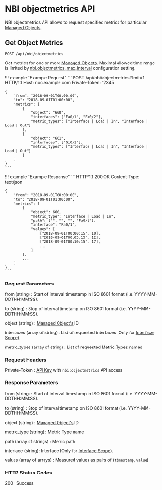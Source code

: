 # NBI objectmetrics API

NBI objectmetrics API allows to request specified metrics
for particular [Managed Objects](../../../reference/concepts/managed-object/index.md).

## Get Object Metrics

```
POST /api/nbi/objectmetrics
```

Get metrics for one or more [Managed Objects](../../../reference/concepts/managed-object/index.md).
Maximal allowed time range is limited by
[nbi.objectmetrics_max_interval](../../../admin/config/nbi.md#objectmetrics_max_interval)
configuration setting.

<!-- prettier-ignore -->
!!! example "Example Request"
    ```
    POST /api/nbi/objectmetrics?limit=1 HTTP/1.1
    Host: noc.example.com
    Private-Token: 12345

    {
        "from": "2018-09-01T00:00:00",
        "to": "2018-09-01T01:00:00",
        "metrics": [
            {
                "object": "660",
                "interfaces": ["Fa0/1", "Fa0/2"],
                "metric_types": ["Interface | Load | In", "Interface | Load | Out"]
            },
            {
                "object": "661",
                "interfaces": ["Gi0/1"],
                "metric_types": ["Interface | Load | In", "Interface | Load | Out"]
            }
        ]
    }
    ```

<!-- prettier-ignore -->
!!! example "Example Response"
    ```
    HTTP/1.1 200 OK
    Content-Type: text/json

    {
        "from": "2018-09-01T00:00:00",
        "to": "2018-09-01T01:00:00",
        "metrics": [
            {
                "object": 660,
                "metric_type": "Interface | Load | In",
                "path": ["", "", "", "Fa0/1"],
                "interface": "Fa0/1",
                "values": [
                    ["2018-09-01T00:00:15", 10],
                    ["2018-09-01T00:05:15", 12],
                    ["2018-09-01T00:10:15", 17],
                    ...
                ]
            },
            ...
        ]
    }
    ```

### Request Parameters
from (string)
: Start of interval timestamp in ISO 8601 format (i.e. YYYY-MM-DDTHH:MM:SS).

to (string)
: Stop of interval timetamp on ISO 8601 format (i.e. YYYY-MM-DDTHH:MM:SS).

object (string)
: [Managed Object's](../../../reference/concepts/managed-object/index.md) ID

interfaces (array of string)
: List of requested interfaces (Only for [Interface Scope](../../../reference/metrics/scopes/index.md)).

metric_types (array of string)
: List of requested [Metric Types](../../../reference/metrics/types/index.md) names


### Request Headers

Private-Token
: [API Key](../../../reference/concepts/apikey/index.md) with `nbi:objectmetrics` API access

### Response Parameters
from (string)
: Start of interval timestamp in ISO 8601 format (i.e. YYYY-MM-DDTHH:MM:SS).

to (string)
: Stop of interval timetamp on ISO 8601 format (i.e. YYYY-MM-DDTHH:MM:SS).

object (string)
: [Managed Object's](../../../reference/concepts/managed-object/index.md) ID

metric_type (string)
: Metric Type name

path (array of strings)
: Metric path

interface (string):
Interface (Only for [Interface Scope](../../../reference/metrics/scopes/index.md)).

values (array of arrays)
: Measured values as pairs of (`timestamp`, `value`)

### HTTP Status Codes
200
: Success